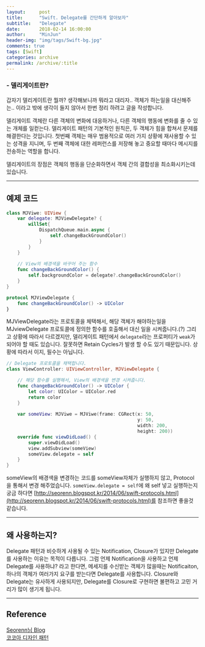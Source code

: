 ```yaml
---
layout:     post
title:      "Swift. Delegate를 간단하게 알아보자"
subtitle:   "Delegate"
date:       2018-02-14 16:00:00
author:     "MinJun"
header-img: "img/tags/Swift-bg.jpg"
comments: true 
tags: [Swift]
categories: archive
permalink: /archive/:title
---
```


### - 델리게이트란?

갑자기 델리게이트란 뭘까? 생각해보니까 뭐라고 대리자.. 객체가 하는일을 대신해주는.. 이라고 밖에 생각이 들지 않아서 한번 정리 하려고 글을 작성합니다. 

델리게이트 객체란 다른 객체의 변화에 대응하거나, 다른 객체의 행동에 변화를 줄 수 있는 개체를 일컫는다. 델리게이트 패턴의 기본적인 원칙은, 두 객체가 힘을 합쳐서 문제를 해결한다는 것입니다. 첫번째 객체는 매우 범용적으로 여러 가지 상황에 재사용할 수 있는 성격을 지니며, 두 번째 객체에 대한 레퍼런스를 저장해 놓고 중요할 때마다 메시지를 전송하는 역할을 합니다. 

델리게이트의 장점은 객체의 행동을 단순화하면서 객체 간의 결합성을 최소화시키는데 있습니다. 

---

## 예제 코드 <br> 

```swift
class MJViwe: UIView {
    var delegate: MJViewDelegate? {
        willSet{
            DispatchQueue.main.async {
                self.changeBackGroundColor()
            }
        }
    }
    
    // View의 배경색을 바꾸어 주는 함수
    func changeBackGroundColor() {
        self.backgroundColor = delegate?.changeBackGroundColor()
    }
}

protocol MJViewDelegate {
    func changeBackGroundColor() -> UIColor
}
``` 


MJViewDelegate라는 프로토콜을 체택해서, 해당 객체가 해야하는일을 MJviewDelegate 프로토콜에 정의한 함수를 호출해서 대신 일을 시켜줍니다.(?) 그리고 상황에 따라서 다르겠지만, 델리게이트 패턴에서 `delegate`라는 프로퍼티가 `weak`가 되어야 할 때도 있습니다. 잘못하면 Retain Cycles가 발생 할 수도 있기 때문입니다. 상황에 따라서 이지, 필수는 아닙니다. <br>


```swift
// Delegate 프로토콜을 채택합니다.
class ViewController: UIViewController, MJViewDelegate {

	// 해당 함수를 실행해서, View의 배경색을 변경 시켜줍니다.
    func changeBackGroundColor() -> UIColor {
        let color: UIColor = UIColor.red
        return color
    }
    
    var someView: MJViwe = MJViwe(frame: CGRect(x: 50,
                                                y: 50,
                                                width: 200,
                                                height: 200))
    override func viewDidLoad() {
        super.viewDidLoad()
        view.addSubview(someView)
        someView.delegate = self
    }
}
``` 

someView의 배경색을 변경하는 코드를 someView자체가 실행하지 않고, Protocol을 통해서 변경 해주었습니다. `someView.delegate = self`에 왜 self 넣고 실행하는지 궁금 하다면 [http://seorenn.blogspot.kr/2014/06/swift-protocols.html](http://seorenn.blogspot.kr/2014/06/swift-protocols.html)를 참조하면 좋을것 같습니다. <br>

---

## 왜 사용하는지?

Delegate 패턴과 비슷하게 사용될 수 있는 Notification, Closure가 있지만 Delegate를 사용하는 이유는 목적이 다릅니다. 그럼 언제 Notification을 사용하고 언제 Delegate를 사용하냐? 라고 한다면, 메세지를 수신받는 객체가 많을때는 Notificaiton, 하나의 객체가 여러가지 요구를 받는다면 Delegate를 사용합니다. Closure와 Delegate는 유사하게 사용되지만, Delegate를 Closure로 구현하면 불편하고 고민 거리가 많이 생기게 됩니다. 

---

## Reference 

[Seorenn님 Blog](http://seorenn.blogspot.kr/2015/01/swift-delegation-pattern.html)<br>
[코코아 디자인 패턴](http://book.naver.com/bookdb/book_detail.nhn?bid=6461501)




